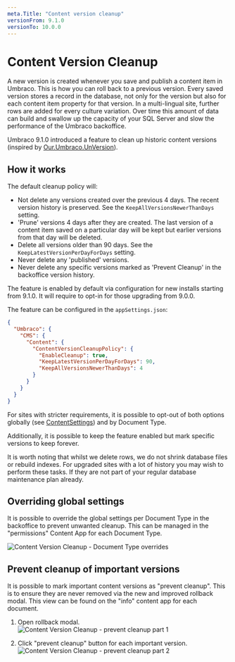 ```yaml
---
meta.Title: "Content version cleanup"
versionFrom: 9.1.0
versionTo: 10.0.0
---
```


# Content Version Cleanup

A new version is created whenever you save and publish a content item in Umbraco. This is how you can roll back to a previous version. Every saved version stores a record in the database, not only for the version but also for each content item property for that version. In a multi-lingual site, further rows are added for every culture variation. Over time this amount of data can build and swallow up the capacity of your SQL Server and slow the performance of the Umbraco backoffice.

Umbraco 9.1.0 introduced a feature to clean up historic content versions (inspired by [Our.Umbraco.UnVersion](https://our.umbraco.com/packages/website-utilities/unversion/)).

## How it works

The default cleanup policy will:
 - Not delete any versions created over the previous 4 days. The recent version history is preserved. See the `KeepAllVersionsNewerThanDays` setting.
 - 'Prune' versions 4 days after they are created. The last version of a content item saved on a particular day will be kept but earlier versions from that day will be deleted.
 - Delete all versions older than 90 days. See the `KeepLatestVersionPerDayForDays` setting.
 - Never delete any 'published' versions.
 - Never delete any specific versions marked as 'Prevent Cleanup' in the backoffice version history.

The feature is enabled by default via configuration for new installs starting from 9.1.0. It will require to opt-in for those upgrading from 9.0.0.

The feature can be configured in the `appSettings.json`:

```json
{
  "Umbraco": {
    "CMS": {
      "Content": {
        "ContentVersionCleanupPolicy": {
          "EnableCleanup": true,
          "KeepLatestVersionPerDayForDays": 90,
          "KeepAllVersionsNewerThanDays": 4
        }
      }
    }
  }
}
```

For sites with stricter requirements, it is possible to opt-out of both options globally 
(see [ContentSettings](/documentation/Reference/Configuration/ContentSettings/index.md#contentversioncleanuppolicy)) and by Document Type.

Additionally, it is possible to keep the feature enabled but mark specific versions to keep forever.

It is worth noting that whilst we delete rows, we do not shrink database files or rebuild indexes. For upgraded sites with a lot
of history you may wish to perform these tasks. If they are not part of your regular database maintenance plan already.

## Overriding global settings

It is possible to override the global settings per Document Type in the backoffice to prevent unwanted cleanup. This can be managed in the "permissions"
Content App for each Document Type.

![Content Version Cleanup - Document Type overrides](images/per-doctype-override.png)

## Prevent cleanup of important versions

It is possible to mark important content versions as "prevent cleanup". This is to ensure they are never removed via the new and improved 
rollback modal. This view can be found on the "info" content app for each document.

1. Open rollback modal.
![Content Version Cleanup - prevent cleanup part 1](images/prevent-cleanup-part-1.png)

1. Click "prevent cleanup" button for each important version.
![Content Version Cleanup - prevent cleanup part 2](images/prevent-cleanup-part-2.png)
